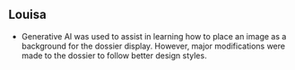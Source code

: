## Louisa
- Generative AI was used to assist in learning how to place an image as a background for the dossier display. However, major modifications were made to the dossier to follow better design styles. 